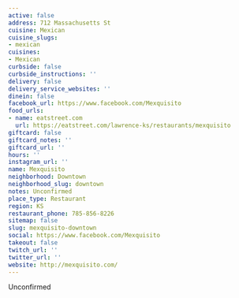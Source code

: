 ```yaml
---
active: false
address: 712 Massachusetts St
cuisine: Mexican
cuisine_slugs:
- mexican
cuisines:
- Mexican
curbside: false
curbside_instructions: ''
delivery: false
delivery_service_websites: ''
dinein: false
facebook_url: https://www.facebook.com/Mexquisito
food_urls:
- name: eatstreet.com
  url: https://eatstreet.com/lawrence-ks/restaurants/mexquisito
giftcard: false
giftcard_notes: ''
giftcard_url: ''
hours: ''
instagram_url: ''
name: Mexquisito
neighborhood: Downtown
neighborhood_slug: downtown
notes: Unconfirmed
place_type: Restaurant
region: KS
restaurant_phone: 785-856-8226
sitemap: false
slug: mexquisito-downtown
social: https://www.facebook.com/Mexquisito
takeout: false
twitch_url: ''
twitter_url: ''
website: http://mexquisito.com/
---
```


Unconfirmed